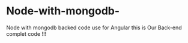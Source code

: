 # Node-with-mongodb-
Node with mongodb backed code use for Angular this is Our Back-end complet code !!!
